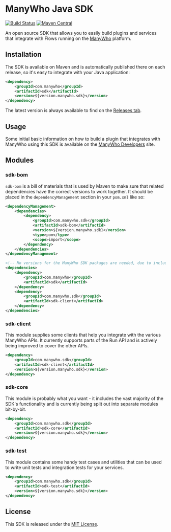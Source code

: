 ManyWho Java SDK
================

[![Build Status](https://travis-ci.org/manywho/sdk-java.svg)](https://travis-ci.org/manywho/sdk-java)
[![Maven Central](https://maven-badges.herokuapp.com/maven-central/com.manywho/sdk/badge.svg)](https://maven-badges.herokuapp.com/maven-central/com.manywho/sdk)

An open source SDK that allows you to easily build plugins and services that integrate with Flows running on
the [ManyWho](https://manywho.com) platform.

## Installation

The SDK is available on Maven and is automatically published there on each release, so it's easy to integrate with your 
Java application:

```xml
<dependency>
    <groupId>com.manywho</groupId>
    <artifactId>sdk</artifactId>
    <version>${version.manywho.sdk}</version>
</dependency>
```

The latest version is always available to find on the [Releases tab](https://github.com/manywho/sdk-java/releases).

## Usage

Some initial basic information on how to build a plugin that integrates with ManyWho using this SDK is available on
the [ManyWho Developers](https://developers.manywho.com/display/MA/Building+a+Service) site.

## Modules

### sdk-bom

`sdk-bom` is a bill of materials that is used by Maven to make sure that related dependencies have the correct versions
to work together. It should be placed in the `dependencyManagement` section in your `pom.xml` like so:

```xml
<dependencyManagement>
    <dependencies>
        <dependency>
            <groupId>com.manywho.sdk</groupId>
            <artifactId>sdk-bom</artifactId>
            <version>${version.manywho.sdk}</version>
            <type>pom</type>
            <scope>import</scope>
        </dependency>
    </dependencies>
</dependencyManagement>

<!-- No versions for the ManyWho SDK packages are needed, due to including the BOM above -->
<dependencies>
    <dependency>
        <groupId>com.manywho</groupId>
        <artifactId>sdk</artifactId>
    </dependency>
    <dependency>
        <groupId>com.manywho.sdk</groupId>
        <artifactId>sdk-client</artifactId>
    </dependency>
</dependencies>
```

### sdk-client

This module supplies some clients that help you integrate with the various ManyWho APIs. It currently supports parts of
the Run API and is actively being improved to cover the other APIs.

```xml
<dependency>
    <groupId>com.manywho.sdk</groupId>
    <artifactId>sdk-client</artifactId>
    <version>${version.manywho.sdk}</version>
</dependency>
```

### sdk-core

This module is probably what you want - it includes the vast majority of the SDK's functionality and is currently being
split out into separate modules bit-by-bit.

```xml
<dependency>
    <groupId>com.manywho.sdk</groupId>
    <artifactId>sdk-core</artifactId>
    <version>${version.manywho.sdk}</version>
</dependency>
```

### sdk-test

This module contains some handy test cases and utilities that can be used to write unit tests and integration tests for
your services.

```xml
<dependency>
    <groupId>com.manywho.sdk</groupId>
    <artifactId>sdk-test</artifactId>
    <version>${version.manywho.sdk}</version>
</dependency>
```

## License

This SDK is released under the [MIT License](http://opensource.org/licenses/mit-license.php).